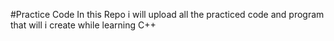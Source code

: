 #Practice Code
In this Repo i will upload all the practiced code and program that will i create while learning C++
